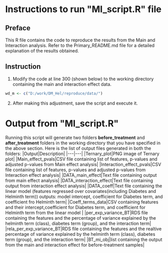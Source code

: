 # Instructions to run "MI_script.R" file
## Preface
This R file contains the code to reproduce the results from the Main and Interaction analysis.
Refer to the Primary_README.md file for a detailed explanation of the results obtained.

## Instruction
1. Modify the code at line 300 (shown below) to the working directory containing the main and interaction effect data.
```R
wd_m <- c("D:/work/DM_Hel/reproduce/data/")
```
2. After making this adjustment, save the script and execute it.

# Output from "MI_script.R"
Running this script will generate two folders **before_treatment** and **after_treatment** folders in the working directory that you have specified in the above section.
Here is the list of output files generated in both the folders:
|Output|Description|
|---|---|
|Ternary_plot|PNG image of Ternary plot|
|Main_effect_pvals|CSV file containing list of features, p-values and adjusted p-values from Main effect analysis|
|Interaction_effect_pvals|CSV file containing list of features, p-values and adjusted p-values from Interaction effect analysis|
|DATA_main_effect|Text file containing output from main effect analysis|
|DATA_interaction_effect|Text file containing output from interaction effect analysis|
|DATA_coeff|Text file containing the linear model (features regressed over covariates(including Diabetes and Helminth term)) outputs: model intercept, coefficient for Diabetes term, and coefficient fro Helminth term|
|Coeff_terms_data|CSV containing features and their intercept,coefficient for Diabetes term, and coefficient for Helminth term from the linear model |
|per_exp_variance_BT|RDS file containing the features and the percentage of variance explained by the helminth term (class), diabetes term (group), and the interaction term|
|rela_per_exp_variance_BT|RDS file containing the features and the realtive percentage of variance explained by the helminth term (class), diabetes term (group), and the interaction term|
|BT_mi_obj|list containing the output from the main and interaction effect for before-treatment samples|




